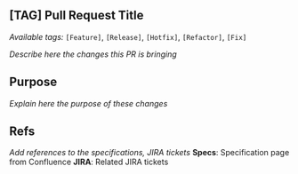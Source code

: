 ## [TAG] Pull Request Title
*Available tags:* `[Feature]`, `[Release]`, `[Hotfix]`, `[Refactor]`, `[Fix]`

*Describe here the changes this PR is bringing*

## Purpose
*Explain here the purpose of these changes*

## Refs
*Add references to the specifications, JIRA tickets*
**Specs**: Specification page from Confluence
**JIRA**: Related JIRA tickets